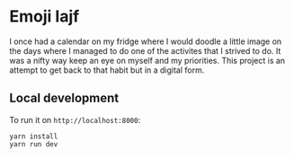 # Emoji lajf

I once had a calendar on my fridge where I would doodle a little image on the days where I managed to do one of the activites that I strived to do. It was a nifty way keep an eye on myself and my priorities. This project is an attempt to get back to that habit but in a digital form.

## Local development

To run it on `http://localhost:8000`:

```
yarn install
yarn run dev
```
